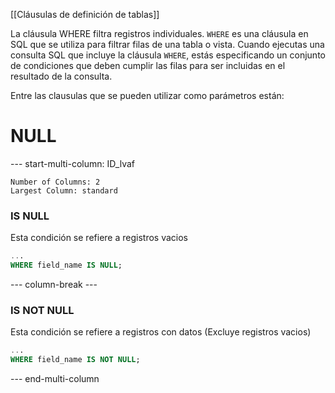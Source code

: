 [[Cláusulas de definición de tablas]]

La cláusula WHERE  filtra registros individuales.
`WHERE` es una cláusula en SQL que se utiliza para filtrar filas de una tabla o vista. Cuando ejecutas una consulta SQL que incluye la cláusula `WHERE`, estás especificando un conjunto de condiciones que deben cumplir las filas para ser incluidas en el resultado de la consulta.

Entre las clausulas que se pueden utilizar como parámetros están:
# NULL
--- start-multi-column: ID_lvaf
```column-settings
Number of Columns: 2
Largest Column: standard
```

### IS NULL
Esta condición se refiere a registros vacios
```sql
...
WHERE field_name IS NULL;
```

--- column-break ---
### IS NOT NULL
Esta condición se refiere a registros con datos (Excluye registros vacios)
```sql
...
WHERE field_name IS NOT NULL;
```



--- end-multi-column


